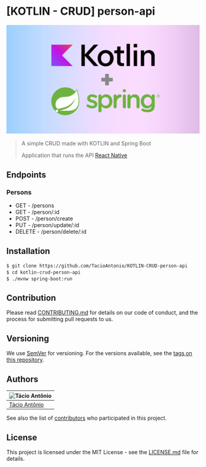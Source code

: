# [KOTLIN - CRUD] person-api

![image](assets/images/kotlin.jpg)
> A simple CRUD made with KOTLIN and Spring Boot
>
> Application that runs the API [React Native](https://)

## Endpoints
### Persons
- GET - /persons
- GET - /person/:id
- POST - /person/create
- PUT - /person/update/:id
- DELETE - /person/delete/:id

## Installation
```sh
$ git clone https://github.com/TacioAntonio/KOTLIN-CRUD-person-api
$ cd kotlin-crud-person-api
$ ./mvnw spring-boot:run
```

## Contribution
Please read [CONTRIBUTING.md](https://github.com/TacioAntonio/KOTLIN-CRUD-person-api/blob/master/CONTRIBUTING.md) for details on our code of conduct, and the process for submitting pull requests to us.

## Versioning
We use [SemVer](http://semver.org/) for versioning. For the versions available, see the [tags on this repository](https://github.com/TacioAntonio/KOTLIN-CRUD-person-api/tags).

## Authors
| ![Tácio Antônio](https://avatars2.githubusercontent.com/u/44682965?s=150&=4)
| -
| [Tácio Antônio](https://github.com/TacioAntonio/)

See also the list of [contributors](https://github.com/TacioAntonio/KOTLIN-CRUD-person-api/graphs/contributors) who participated in this project.

## License
This project is licensed under the MIT License - see the [LICENSE.md](https://github.com/TacioAntonio/KOTLIN-CRUD-person-api/blob/master/LICENSE.md) file for details.